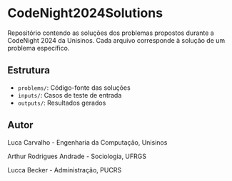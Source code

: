 # CodeNight2024Solutions

Repositório contendo as soluções dos problemas propostos durante a CodeNight 2024 da Unisinos. Cada arquivo corresponde à solução de um problema específico.


## Estrutura

- `problems/`: Código-fonte das soluções
- `inputs/`: Casos de teste de entrada
- `outputs/`: Resultados gerados

## Autor

Luca Carvalho - Engenharia da Computação, Unisinos

Arthur Rodrigues Andrade - Sociologia, UFRGS

Lucca Becker - Administração, PUCRS
